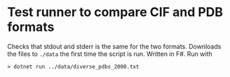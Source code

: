 # Test runner to compare CIF and PDB formats

Checks that stdout and stderr is the same for the two formats.
Downloads the files to `./data` the first time the script is run.
Written in F#. Run with

```
> dotnet run ../data/diverse_pdbs_2000.txt
```
